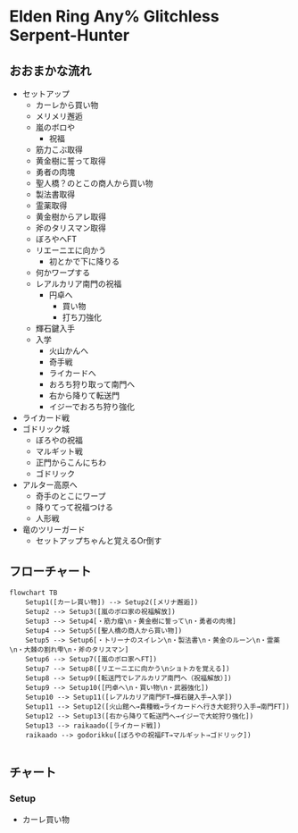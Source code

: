 # Elden Ring Any% Glitchless Serpent-Hunter

## おおまかな流れ

- セットアップ
  - カーレから買い物
  - メリメリ邂逅
  - 嵐のボロや
    - 祝福
  - 筋力こぶ取得
  - 黄金樹に誓って取得
  - 勇者の肉塊
  - 聖人橋？のとこの商人から買い物
  - 製法書取得
  - 霊薬取得
  - 黄金樹からアレ取得
  - 斧のタリスマン取得
  - ぼろやへFT
  - リエーニエに向かう
    - 初とかで下に降りる
  - 何かワープする
  - レアルカリア南門の祝福
    - 円卓へ
      - 買い物
      - 打ち刀強化
  - 輝石鍵入手
  - 入学
    - 火山かんへ
    - 奇手戦
    - ライカードへ
    - おろち狩り取って南門へ
    - 右から降りて転送門
    - イジーでおろち狩り強化
- ライカード戦
- ゴドリック城
  - ぼろやの祝福
  - マルギット戦
  - 正門からこんにちわ
  - ゴドリック
- アルター高原へ
  - 奇手のとこにワープ
  - 降りてって祝福つける
  - 人形戦
- 竜のツリーガード
  - セットアップちゃんと覚えるOr倒す

## フローチャート

```mermaid
flowchart TB
    Setup1([カーレ買い物]) --> Setup2([メリナ邂逅])
    Setup2 --> Setup3([嵐のボロ家の祝福解放])
    Setup3 --> Setup4[・筋力瘤\n・黄金樹に誓って\n・勇者の肉塊]
    Setup4 --> Setup5([聖人橋の商人から買い物])
    Setup5 --> Setup6[・トリーナのスイレン\n・製法書\n・黄金のルーン\n・霊薬\n・大棘の割れ雫\n・斧のタリスマン]
    Setup6 --> Setup7([嵐のボロ家へFT])
    Setup7 --> Setup8([リエーニエに向かう\nショトカを覚える])
    Setup8 --> Setup9([転送門でレアルカリア南門へ（祝福解放）])
    Setup9 --> Setup10([円卓へ\n・買い物\n・武器強化])
    Setup10 --> Setup11([レアルカリア南門FT→輝石鍵入手→入学])
    Setup11 --> Setup12([火山館へ→貴種戦→ライカードへ行き大蛇狩り入手→南門FT])
    Setup12 --> Setup13([右から降りて転送門へ→イジーで大蛇狩り強化])
    Setup13 --> raikaado([ライカード戦])
    raikaado --> godorikku([ぼろやの祝福FT→マルギット→ゴドリック])
    
```

## チャート

### Setup

- カーレ買い物
